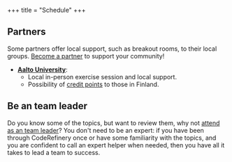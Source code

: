 +++
title = "Schedule"
+++

## Partners

Some partners offer local support, such as breakout rooms, to their local
groups. [Become a partner](https://coderefinery.org/organization/partners/) to
support your community!
- [**Aalto University**](https://scicomp.aalto.fi/):
  - Local in-person exercise session and local support.
  - Possibility of [credit points](certificates/) to those in Finland.


## Be an team leader

Do you know some of the topics, but want to review them, why not [attend as an
team leader](join/#volunteer-as-team-lead)?  You don't need to be an
expert: if you have been through CodeRefinery once or have some familiarity
with the topics, and you are confident to call an expert helper when needed,
then you have all it takes to lead a team to success.
